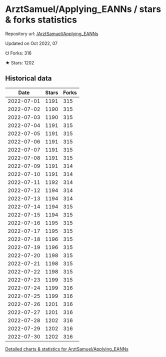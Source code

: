 # ArztSamuel/Applying_EANNs / stars & forks statistics

Repository url: [/ArztSamuel/Applying_EANNs](https://github.com/ArztSamuel/Applying_EANNs)

Updated on Oct 2022, 07

☋ Forks: 316

★ Stars: 1202

## Historical data
| Date | Stars | Forks |
|------|-------|-------|
| 2022-07-01 | 1191 | 315 | 
| 2022-07-02 | 1190 | 315 | 
| 2022-07-03 | 1190 | 315 | 
| 2022-07-04 | 1191 | 315 | 
| 2022-07-05 | 1191 | 315 | 
| 2022-07-06 | 1191 | 315 | 
| 2022-07-07 | 1191 | 315 | 
| 2022-07-08 | 1191 | 315 | 
| 2022-07-09 | 1191 | 314 | 
| 2022-07-10 | 1191 | 314 | 
| 2022-07-11 | 1192 | 314 | 
| 2022-07-12 | 1194 | 314 | 
| 2022-07-13 | 1194 | 314 | 
| 2022-07-14 | 1194 | 315 | 
| 2022-07-15 | 1194 | 315 | 
| 2022-07-16 | 1195 | 315 | 
| 2022-07-17 | 1195 | 315 | 
| 2022-07-18 | 1196 | 315 | 
| 2022-07-19 | 1196 | 315 | 
| 2022-07-20 | 1198 | 315 | 
| 2022-07-21 | 1198 | 315 | 
| 2022-07-22 | 1198 | 315 | 
| 2022-07-23 | 1199 | 315 | 
| 2022-07-24 | 1199 | 316 | 
| 2022-07-25 | 1199 | 316 | 
| 2022-07-26 | 1201 | 316 | 
| 2022-07-27 | 1201 | 316 | 
| 2022-07-28 | 1202 | 316 | 
| 2022-07-29 | 1202 | 316 | 
| 2022-07-30 | 1202 | 316 | 


[Detailed charts & statistics for ArztSamuel/Applying_EANNs](https://reviewgithub.com/rep/ArztSamuel/Applying_EANNs)
